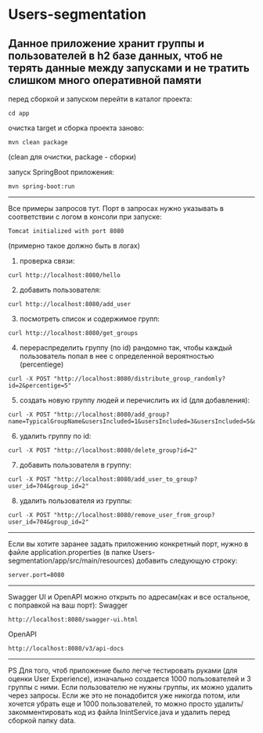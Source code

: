 # Users-segmentation
Данное приложение хранит группы и пользователей в h2 базе данных, чтоб не терять данные между запусками и не тратить слишком много оперативной памяти
---
перед сборкой и запуском перейти в каталог проекта:
```
cd app
```
очистка target и сборка проекта заново:
```
mvn clean package  
```
(clean для очистки, package - сборки)

запуск SpringBoot приложения:
```
mvn spring-boot:run
```
---
Все примеры запросов тут.
Порт в запросах нужно указывать в соответствии с логом в консоли при запуске:
```
Tomcat initialized with port 8080
```
(примерно такое должно быть в логах)
1) проверка связи:
```
curl http://localhost:8080/hello 
```
2) добавить пользователя:
```
curl http://localhost:8080/add_user
```
3) посмотреть список и содержимое групп:
```
curl http://localhost:8080/get_groups
```
4) перераспределить группу (по id) рандомно так, чтобы каждый пользователь попал в нее с определенной вероятностью (percentiege)
```
curl -X POST "http://localhost:8080/distribute_group_randomly?id=2&percentige=5"
```
5) создать новую группу людей и перечислить их id (для добавления):
```
curl -X POST "http://localhost:8080/add_group?name=TypicalGroupName&usersIncluded=1&usersIncluded=3&usersIncluded=5&usersIncluded=7&usersIncluded=9"
```
6) удалить группу по id:
```
curl -X POST "http://localhost:8080/delete_group?id=2"
```
7) добавить пользователя в группу:
```
curl -X POST "http://localhost:8080/add_user_to_group?user_id=704&group_id=2"
```
8) удалить пользователя из группы:
```
curl -X POST "http://localhost:8080/remove_user_from_group?user_id=704&group_id=2"
```
---
Если вы хотите заранее задать приложению конкретный порт, нужно в файле application.properties (в папке Users-segmentation/app/src/main/resources) добавить следующую строку:
```
server.port=8080
```
---
Swagger UI и OpenAPI можно открыть по адресам(как и все остальное, с поправкой на ваш порт):
Swagger
```
http://localhost:8080/swagger-ui.html
```
OpenAPI
```
http://localhost:8080/v3/api-docs
```

---
PS
Для того, чтоб приложение было легче тестировать руками (для оценки User Experience), изначально создается 1000 пользователей и 3 группы с ними. Если пользователю не нужны группы, их можно удалить через запросы. Если же это не понадобится уже никогда потом, или хочется убрать еще и 1000 пользователей, то можно просто удалить/закомментировать код из файла InintService.java и удалить перед сборкой папку data.